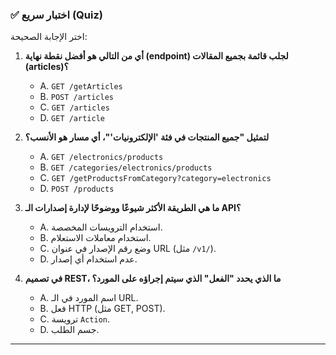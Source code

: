 ### ✅ اختبار سريع (Quiz)
اختر الإجابة الصحيحة:

1.  **أي من التالي هو أفضل نقطة نهاية (endpoint) لجلب قائمة بجميع المقالات (articles)؟**
    * A. `GET /getArticles`
    * B. `POST /articles`
    * C. `GET /articles`
    * D. `GET /article`

2.  **لتمثيل "جميع المنتجات في فئة 'الإلكترونيات'"، أي مسار هو الأنسب؟**
    * A. `GET /electronics/products`
    * B. `GET /categories/electronics/products`
    * C. `GET /getProductsFromCategory?category=electronics`
    * D. `POST /products`

3.  **ما هي الطريقة الأكثر شيوعًا ووضوحًا لإدارة إصدارات الـ API؟**
    * A. استخدام الترويسات المخصصة.
    * B. استخدام معاملات الاستعلام.
    * C. وضع رقم الإصدار في عنوان URL (مثل `/v1/`).
    * D. عدم استخدام أي إصدار.

4.  **في تصميم REST، ما الذي يحدد "الفعل" الذي سيتم إجراؤه على المورد؟**
    * A. اسم المورد في الـ URL.
    * B. فعل HTTP (مثل GET, POST).
    * C. ترويسة `Action`.
    * D. جسم الطلب.

---